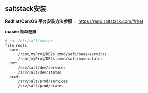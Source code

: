 ## saltstack安装

**Redhat/CentOS 平台安装方法参照：**
  https://repo.saltstack.com/#rhel

**master简单配置**

```bash
# cat /etc/salt/master
file_roots:
  base:
    - /root/myProj/DB2s_cmmd/salt/base/services
    - /root/myProj/DB2s_cmmd/salt/base/states
  dev:
    - /srv/salt/dev/services
    - /srv/salt/dev/states
  prod:
    - /srv/salt/prod/services
    - /srv/salt/prod/states
```


